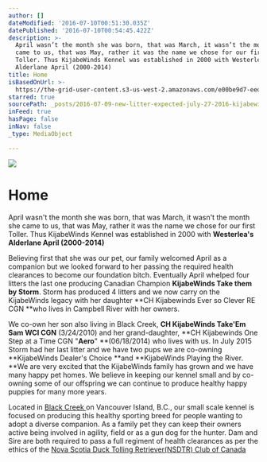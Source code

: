 ```yaml
---
author: []
dateModified: '2016-07-10T00:51:30.035Z'
datePublished: '2016-07-10T00:54:45.422Z'
description: >-
  April wasn’t the month she was born, that was March, it wasn’t the month she
  came to us, that was May, rather it was the name we chose for our first
  Toller. Thus KijabeWinds Kennel was established in 2000 with Westerlea’s
  Alderlane April (2000-2014)
title: Home
isBasedOnUrl: >-
  https://the-grid-user-content.s3-us-west-2.amazonaws.com/e00be9d7-eedd-458d-aec5-e2b9bdf1ee5b.jpg
starred: true
sourcePath: _posts/2016-07-09-new-litter-expected-july-27-2016-kijabewinds-ever-so-cl.md
inFeed: true
hasPage: false
inNav: false
_type: MediaObject

---
```

![](https://the-grid-user-content.s3-us-west-2.amazonaws.com/e00be9d7-eedd-458d-aec5-e2b9bdf1ee5b.jpg)

# Home

April wasn't the month she was born, that was March, it wasn't the month she came to us, that was May, rather it was the name we chose for our first Toller. Thus KijabeWinds Kennel was established in 2000 with **Westerlea's Alderlane April (2000-2014)**

Believing first that she was our pet, our family welcomed April as a companion but we looked forward to her passing the required health clearances to become our foundation bitch. Eventually April whelped four litters the last one producing Canadian Champion **KijabeWinds Take them by Storm**. Storm has produced 4 litters and we now carry on the KijabeWinds legacy with her daughter **CH Kijabewinds Ever so Clever RE CGN **who lives in Campbell River with her owners.

We co-own her son also living in Black Creek, **CH KijabeWinds Take'Em Sam WCI CGN** (3/24/2010) and her grand-daughter, **CH Kijabewinds One Step at a Time CGN "**Aero**" **(06/18/2014) who lives with us. In July 2015 Storm had her last litter and we have two pups we are co-owning **KijabeWinds Dealer's Choice **and **KijabeWinds Playing the River. **We are very excited that the KijabeWinds family has grown and we have many happy pet homes. We believe in keeping our kennel small and by co-owning some of our offspring we can continue to produce healthy happy puppies for many more years.

Located in [Black Creek ][0]on Vancouver Island, B.C., our small scale kennel is focused on producing this healthy sporting breed for people wanting to adopt a diverse companion. As a family pet they can keep their owners active being involved in agility, field or as a gun dog for the hunter. Dam and Sire are both required to pass a full regiment of health clearances as per the ethics of the [Nova Scotia Duck Tolling Retriever(NSDTR) Club of Canada][1]

[0]: https://goo.gl/maps/pbAkscHim6E2 "Black Creek"
[1]: https://goo.gl/maps/pbAkscHim6E2 "Nova Scotia Duck Tolling Retriever(NSDTR) Club of Canada"